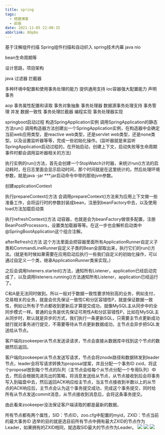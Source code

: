 ```yaml
---
title: spring
tags:
  - 搭建博客
  - 前端
date: 2021-11-05 22:00:15
abbrlink: 80p8o
---
```

基于注解组件扫描
Spring组件扫描和自动织入
spring技术内幕  java nio

bean生命周期等

设计思路，项目架构

java 过滤器  拦截器

多种环境中配置和使用事务处理的能力 提供通用支持
ioc容器强大配置能力 声明事务

aop  事务属性配置和读取 事务对象抽象
事务处理器    数据源事务处理支持
事务管理  并发  数据一致性
事务处理拦截器
编程实现
事务处理器实现


springboot启动过程
构造SpringApplication实例 调用SpringApplication的静态方法run()
调用构造器方法创建出一个SpringApplication实例，在构造器中会确定当前web应用类型，是reactive web类型，还是servlet web类型，还是none类型。以及设置监听器等等，完成一些初始化操作。(监听器就是来监听SpringApplication启动过程的，在开始启动，创建上下文，启动失败等生命周期事件时都会调用监听器相关的方法)

执行实例的run()方法，首先会创建一个StopWatch计时器，来统计run()方法的启动耗时，在日志里面会显示启动时间，那个时间就是在这里统计的。然后处理环境参数，就是java -jar ***.jar启动命令中带的那些jvm参数。

创建applicationContext

执行prepareContext()方法
会调用prepareContext()方法来为应用上下文做一些准备工作，会将运行时的参数封装成bean，注册到beanFactory中去，以及使用load方法加载启动类


执行refreshContext()方法
动容器，也就是会为beanFactory做很多配置，注册BeanPostProcessors，设置类加载器等等。在这一步也会解析启动类中@SpringBootApplication这个组合注解。

afterRefresh()方法
这个方法里面会把容器里面所有ApplicationRunner自定义子类和CommandLineRunner自定义子类的Bean全部取出来，执行它们的run()方法。(就是有时候如果需要在应用启动后执行一些我们自定义的初始化操作，可以通过自定义一个类，继承ApplicationRunner类来实现。)

之后会调用listeners.started()方法，通知所有Listener，application已经启动完成了，以及调用listeners.running()方法通知所有Listener，application已经运行了。

C和A是无法同时做到。所以一般对于数据一致性要求特别高的业务，例如支付，交易相关的业务，就是会优先保证一致性C和分区容错性P，就是保证数据一致性，例如让所有子节点都收到更新后才算提交成功，就像MySQL主从同步中的全同步模式一样。普通的业务是优先保证可用性A和分区容错性P，比如在MySQL主从同步时，默认就是异步的方式，我们执行一条更新SQL，只需要主节点更新成功就行就对事务进行提交，不需要等待从节点更新数据成功，主节点会异步把SQL发送给从节点。


客户端向zookeeper从节点发送读请求，节点会直接从数据库中找到这个节点的数据然后返回。

客户端向zookeeper从节点发送写请求，节点会将znode路径和数据转发到leader节点，leader会将写请求转换为proposal提案，并且分配一个事务ID zxid，将这个proposal放到每个节点的队列（主节点会给每个从节点分配一个专用队列）中去，然后会根据先进先出的策略，将消息发送给从节点，从节点接收到后会将事务写入到磁盘中去，然后返回ACK响应给主节点，当主节点接收到半数以上的从节点的ACK响应后，主节点会认为这个事务提交成功，完成这个事务提交，同时给所有从节点发送commit消息，从节点接收到消息后，会将这条事务提交。

由此看来zookeeper没法保证客户端读取的都是最新的数据，

所有节点都有两个属性，SID：节点ID，zoo.cfg中配置的myid，ZXID：节点当前的最大事务ID 选举的目的就是选目前所有节点中拥有最大ZXID的节点作为Leader，如果拥有的ZXID相同，就选取SID最大的节点作为Leader。
![](https://gitee.com/mosheng123456789/pics/raw/master/img/360截图20220115125322064.jpg)
![](https://gitee.com/mosheng123456789/pics/raw/master/img/360截图20220115135654620.jpg)
![](https://gitee.com/mosheng123456789/pics/raw/master/img/360截图20220115205539702.jpg)